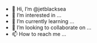 - 👋 Hi, I’m @jetblacksea
- 👀 I’m interested in ...
- 🌱 I’m currently learning ...
- 💞️ I’m looking to collaborate on ...
- 📫 How to reach me ...

<!---
jetblacksea/jetblacksea is a ✨ special ✨ repository because its `README.md` (this file) appears on your GitHub profile.
You can click the Preview link to take a look at your changes.
--->
